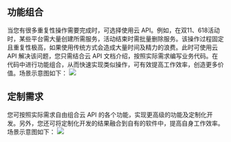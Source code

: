 ## 功能组合
当您有很多重复性操作需要完成时，可选择使用云 API。例如，在双11、618活动时，某些平台需大量创建所需服务，活动结束时需批量删除服务。该操作过程固定且重复性极高，如果使用传统方式会造成大量时间及精力的浪费。此时可使用云 API 解决该问题，您只需结合云 API 文档介绍，按照实际需求编写业务代码。在代码中进行功能组合，从而快速实现类似操作，可有效提高工作效率，创造更多价值。场景示意图如下：
![](https://main.qcloudimg.com/raw/f38eb496a817a5745ae5f0edb1ed5a71.png)


## 定制需求
您可按照实际需求自由组合云 API 的各个功能，实现更高级的功能及定制化开发。另外，您还可将定制化开发的结果融合到自有的软件中，提高自身工作效率。场景示意图如下：
![](https://main.qcloudimg.com/raw/4b87974b3f16ff8233724a8b4b44677a.png)
